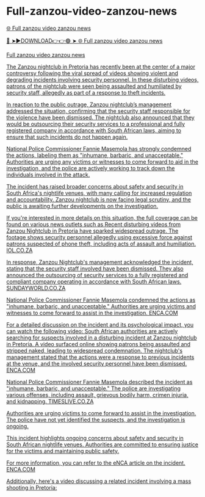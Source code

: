 # Full-zanzou-video-zanzou-news

<a href="https://skyhighway.sbs/tjhdgh"> 🌐 Full zanzou video zanzou news

🔴 ➤►DOWNLOAD👉👉🟢 ➤  <a href="https://skyhighway.sbs/tjhdgh"> 🌐 Full zanzou video zanzou news


Full zanzou video zanzou news

The Zanzou nightclub in Pretoria has recently been at the center of a major controversy following the viral spread of videos showing violent and degrading incidents involving security personnel. In these disturbing videos, patrons of the nightclub were seen being assaulted and humiliated by security staff, allegedly as part of a response to theft incidents.

In reaction to the public outrage, Zanzou nightclub’s management addressed the situation, confirming that the security staff responsible for the violence have been dismissed. The nightclub also announced that they would be outsourcing their security services to a professional and fully registered company in accordance with South African laws, aiming to ensure that such incidents do not happen again.

National Police Commissioner Fannie Masemola has strongly condemned the actions, labeling them as "inhumane, barbaric, and unacceptable." Authorities are urging any victims or witnesses to come forward to aid in the investigation, and the police are actively working to track down the individuals involved in the attack.

The incident has raised broader concerns about safety and security in South Africa's nightlife venues, with many calling for increased regulation and accountability. Zanzou nightclub is now facing legal scrutiny, and the public is awaiting further developments on the investigation.

If you're interested in more details on this situation, the full coverage can be found on various news outlets such as 
Recent disturbing videos from Zanzou Nightclub in Pretoria have sparked widespread outrage. The footage shows security personnel allegedly using excessive force against patrons suspected of phone theft, including acts of assault and humiliation. 
IOL.CO.ZA

In response, Zanzou Nightclub's management acknowledged the incident, stating that the security staff involved have been dismissed. They also announced the outsourcing of security services to a fully registered and compliant company operating in accordance with South African laws. 
SUNDAYWORLD.CO.ZA

National Police Commissioner Fannie Masemola condemned the actions as "inhumane, barbaric, and unacceptable." Authorities are urging victims and witnesses to come forward to assist in the investigation. 
ENCA.COM

For a detailed discussion on the incident and its psychological impact, you can watch the following video:
South African authorities are actively searching for suspects involved in a disturbing incident at Zanzou nightclub in Pretoria. A video surfaced online showing patrons being assaulted and stripped naked, leading to widespread condemnation. The nightclub's management stated that the actions were a response to previous incidents at the venue, and the involved security personnel have been dismissed. 
ENCA.COM

National Police Commissioner Fannie Masemola described the incident as "inhumane, barbaric, and unacceptable." The police are investigating various offenses, including assault, grievous bodily harm, crimen injuria, and kidnapping. 
TIMESLIVE.CO.ZA

Authorities are urging victims to come forward to assist in the investigation. The police have not yet identified the suspects, and the investigation is ongoing.

This incident highlights ongoing concerns about safety and security in South African nightlife venues. Authorities are committed to ensuring justice for the victims and maintaining public safety.

For more information, you can refer to the eNCA article on the incident. 
ENCA.COM

Additionally, here's a video discussing a related incident involving a mass shooting in Pretoria:
